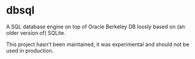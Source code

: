 dbsql
=====

A SQL database engine on top of Oracle Berkeley DB loosly based on (an older version of) SQLite.

This project hasn't been maintained, it was experimental and should not be used in production.

